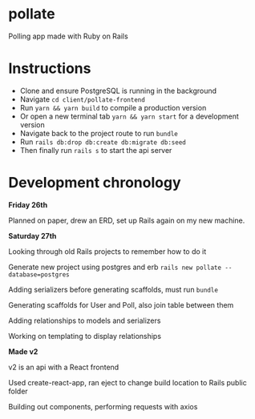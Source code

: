 # pollate
Polling app made with Ruby on Rails

# Instructions

- Clone and ensure PostgreSQL is running in the background
- Navigate ```cd client/pollate-frontend```
- Run ```yarn && yarn build``` to compile a production version
- Or open a new terminal tab ```yarn && yarn start``` for a development version
- Navigate back to the project route to run ```bundle```
- Run ```rails db:drop db:create db:migrate db:seed```
- Then finally run ```rails s``` to start the api server


# Development chronology

**Friday 26th**

Planned on paper, drew an ERD, set up Rails again on my new machine.


**Saturday 27th**

Looking through old Rails projects to remember how to do it

Generate new project using postgres and erb ```rails new pollate --database=postgres```

Adding serializers before generating scaffolds, must run ```bundle```

Generating scaffolds for User and Poll, also join table between them

Adding relationships to models and serializers

Working on templating to display relationships

**Made v2**

v2 is an api with a React frontend

Used create-react-app, ran eject to change build location to Rails public folder

Building out components, performing requests with axios
